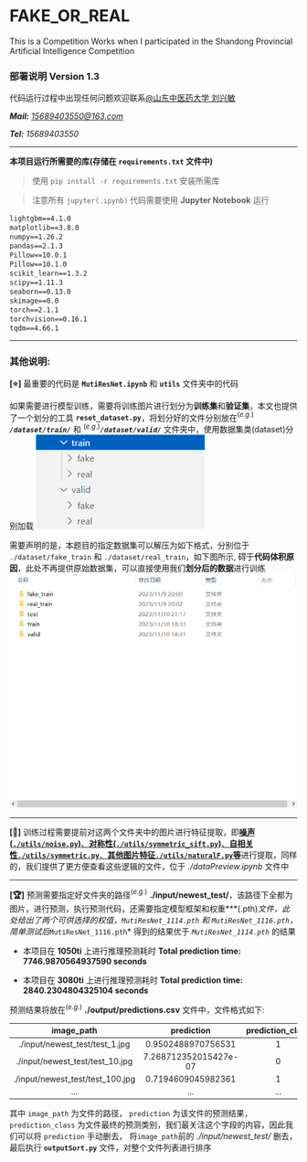 # FAKE_OR_REAL
This is a Competition Works when I participated in the Shandong Provincial Artificial Intelligence Competition

### 部署说明 Version 1.3

代码运行过程中出现任何问题欢迎联系<u>@山东中医药大学  刘兴敏</u> 

***Mail:*** *15689403550@163.com*  

***Tel:***  *15689403550*

---
**本项目运行所需要的库(存储在 `requirements.txt` 文件中)**

> 使用 `pip install -r requirements.txt` 安装所需库

> 注意所有 `jupyter(.ipynb)` 代码需要使用 **Jupyter Notebook** 运行 
```
lightgbm==4.1.0
matplotlib==3.8.0
numpy==1.26.2
pandas==2.1.3
Pillow==10.0.1
Pillow==10.1.0
scikit_learn==1.3.2
scipy==1.11.3
seaborn==0.13.0
skimage==0.0
torch==2.1.1
torchvision==0.16.1
tqdm==4.66.1
```
---

### 其他说明:

**[⭐]** 最重要的代码是 **`MutiResNet.ipynb`** 和 **`utils`** 文件夹中的代码 <p>

如果需要进行模型训练，需要将训练图片进行划分为**训练集**和**验证集**，本文也提供了一个划分的工具 **`reset_dataset.py`**，将划分好的文件分别放在$^{(e.g.)}$ ***`/dataset/train/`*** 和 $^{(e.g.)}$***`/dataset/valid/`*** 文件夹中，使用数据集类(dataset)分别加载
![./src/image.png](./src/image.png)

需要声明的是，本题目的指定数据集可以解压为如下格式，分别位于 `./dataset/fake_train` 和 `./dataset/real_train`，如下图所示, 碍于**代码体积原因**，此处不再提供原始数据集，可以直接使用我们**划分后的数据**进行训练
![./src/image_2.png](./src/image_2.png)

---

**[🏃‍]** 训练过程需要提前对这两个文件夹中的图片进行特征提取，即<u>**噪声(`./utils/noise.py`)**、**对称性(`./utils/symmetric_sift.py`)**、**自相关性`./utils/symmetric.py`**、**其他图片特征`./utils/naturalF.py`等**</u>进行提取，同样的，我们提供了更方便查看这些逻辑的文件，位于 *./dataPreview.ipynb* 文件中

---

**[🏆]** 预测需要指定好文件夹的路径$^{(e.g.)}$ **./input/newest_test/**，该路径下全都为图片，进行预测，执行预测代码，还需要指定模型框架和权重***(.pth)***文件，此处给出了两个可供选择的权值，*`MutiResNet_1114.pth`* 和 *`MutiResNet_1116.pth`*，简单测试后*`MutiResNet_1116.pth`* 得到的结果优于 *`MutiResNet_1114.pth`* 的结果

- 本项目在 **1050ti** 上进行推理预测耗时 **Total prediction time: 7746.9870564937590 seconds** <p>
- 本项目在 **3080ti** 上进行推理预测耗时 **Total prediction time: 2840.2304804325104 seconds** <p>


预测结果将放在$^{(e.g.)}$ **./output/predictions.csv** 文件中，文件格式如下:

| image_path | prediction | prediction_class |
| :-: | :-: | :-: |
|./input/newest_test/test_1.jpg  |0.9502488970756531    | 1 |
|./input/newest_test/test_10.jpg |7.268712352015427e-07 | 0 |
|./input/newest_test/test_100.jpg|0.7194609045982361    | 1 |
|...|...|...|

其中 `image_path` 为文件的路径， `prediction` 为该文件的预测结果， `prediction_class` 为文件最终的预测类别，我们最关注这个字段的内容，因此我们可以将 `prediction` 手动删去， 将`image_path`前的 *./input/newest_test/* 删去，最后执行 **`outputSort.py`** 文件，对整个文件列表进行排序
